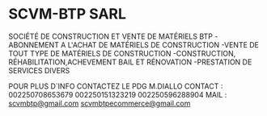 # SCVM-BTP SARL 
SOCIÉTÉ DE CONSTRUCTION ET VENTE DE MATÉRIELS BTP 
-ABONNEMENT A L'ACHAT DE MATÉRIELS DE CONSTRUCTION
-VENTE DE TOUT TYPE DE MATÉRIELS DE CONSTRUCTION
-CONSTRUCTION, RÉHABILITATION,ACHEVEMENT BAIL ET RÉNOVATION
-PRESTATION DE SERVICES DIVERS

POUR PLUS D`INFO CONTACTEZ 
      LE PDG 
   M.DIALLO 
CONTACT : 002250708653679
          002250151323219
          002250596288904
MAIL   : scvmbtp@gmail.com
         scvmbtpecommerce@gmail.com
